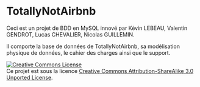# TotallyNotAirbnb
Ceci est un projet de BDD en MySQL innové par Kévin LEBEAU, Valentin GENDROT, Lucas CHEVALIER, Nicolas GUILLEMIN.

Il comporte la base de données de TotallyNotAirbnb, sa modélisation physique de données, le cahier des charges ainsi que le support.

<a rel="license" href="http://creativecommons.org/licenses/by-sa/3.0/"><img alt="Creative Commons License" style="border-width:0" src="https://i.creativecommons.org/l/by-sa/3.0/88x31.png" /></a><br />Ce projet est sous la licence <a rel="license" href="http://creativecommons.org/licenses/by-sa/3.0/">Creative Commons Attribution-ShareAlike 3.0 Unported License</a>.
